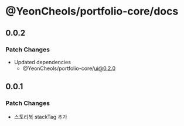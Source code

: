 # @YeonCheols/portfolio-core/docs

## 0.0.2

### Patch Changes

- Updated dependencies
  - @YeonCheols/portfolio-core/ui@0.2.0

## 0.0.1

### Patch Changes

- 스토리북 stackTag 추가
